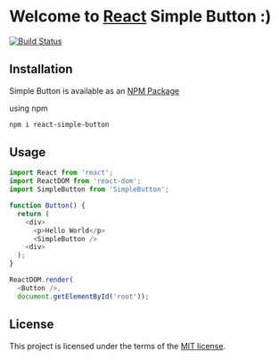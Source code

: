# Welcome to [React](https://reactjs.org/) Simple Button :)

[![Build Status](https://travis-ci.org/rebyoliveira/react-simple-button.svg?branch=master)](https://travis-ci.org/rebyoliveira/react-simple-button)

## Installation

Simple Button is available as an [NPM Package](https://www.npmjs.com/package/react-simple-button)

using npm

```bash
npm i react-simple-button
```

## Usage

```javascript
import React from 'react';
import ReactDOM from 'react-dom';
import SimpleButton from 'SimpleButton';

function Button() {
  return (
    <div>
      <p>Hello World</p>
      <SimpleButton />
    <div>
  );
}

ReactDOM.render(
  <Button />,
  document.getElementById('root'));
```

## License

This project is licensed under the terms of the [MIT license](https://github.com/mui-org/material-ui/blob/master/LICENSE).
